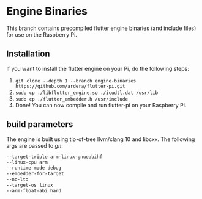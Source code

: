 # Engine Binaries
This branch contains precompiled flutter engine binaries (and include files) for use on the Raspberry Pi.

## Installation
If you want to install the flutter engine on your Pi, do the following steps:

1. `git clone --depth 1 --branch engine-binaries https://github.com/ardera/flutter-pi.git`
2. `sudo cp ./libflutter_engine.so ./icudtl.dat /usr/lib`
3. `sudo cp ./flutter_embedder.h /usr/include`
4. Done! You can now compile and run flutter-pi on your Raspberry Pi.

## build parameters
The engine is built using tip-of-tree llvm/clang 10 and libcxx. The following args are passed to _gn_:
```bash
--target-triple arm-linux-gnueabihf
--linux-cpu arm
--runtime-mode debug
--embedder-for-target
--no-lto
--target-os linux
--arm-float-abi hard
```
